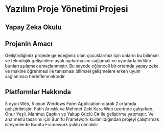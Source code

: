 # Yazılım Proje Yönetimi Projesi
## Yapay Zeka Okulu

## Projenin Amacı

<p> Geliştirdiğimiz projede geleceğimiz olan çocuklarımız için onların bu bilimsel ve teknolojik gelişimlere ayak uydurmasını sağlamak
ve oyunlarla birlikte bunları aşılamak amaçlanmıştır. Bu sayede eğlenceli bir ortamda yapay zeka ve makine öğrenmesi ile tanışması
bilimsel gelişmelere erken uyum sağlanması hedeflenmektedir.

## Platformlar Hakkında
<p> 5 oyun Web, 5 oyun Windows Form Application olarak 2 ortamda geliştirilmiştir. Fatih Arıcılık ve Mehmet Zeki Kara Web üzerinde 
çalışırken, Onur Yeşil, Mahmut Çapkın ve Yakup Güçlü C# ile geliştirme yapmıştır. Ve ana menü tasarımı için  Bunifu Framework
kullanıldığından projeyi çalıştırmak isteyenlerde Bunifu Framework yüklü olmalıdır
